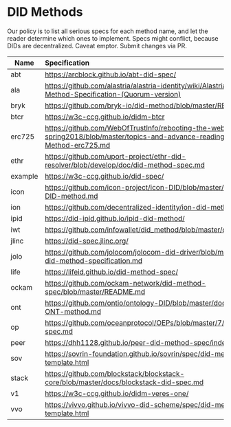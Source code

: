 # DID Methods

Our policy is to list all serious specs for each method name, and let the reader determine which ones to implement. Specs might conflict, because DIDs are decentralized. Caveat emptor. Submit changes via PR. 

Name|Specification
----|:-----------------
abt|https://arcblock.github.io/abt-did-spec/
ala|https://github.com/alastria/alastria-identity/wiki/Alastria-DID-Method-Specification-(Quorum-version)
bryk|https://github.com/bryk-io/did-method/blob/master/README.md
btcr|https://w3c-ccg.github.io/didm-btcr
erc725|https://github.com/WebOfTrustInfo/rebooting-the-web-of-trust-spring2018/blob/master/topics-and-advance-readings/DID-Method-erc725.md
ethr|https://github.com/uport-project/ethr-did-resolver/blob/develop/doc/did-method-spec.md
example|https://w3c-ccg.github.io/did-spec/
icon|https://github.com/icon-project/icon-DID/blob/master/docs/ICON-DID-method.md
ion|https://github.com/decentralized-identity/ion-did-method
ipid|https://did-ipid.github.io/ipid-did-method/
iwt|https://github.com/infowallet/did_method/blob/master/did_method.md
jlinc|https://did-spec.jlinc.org/
jolo|https://github.com/jolocom/jolocom-did-driver/blob/master/jolocom-did-method-specification.md
life|https://lifeid.github.io/did-method-spec/
ockam|https://github.com/ockam-network/did-method-spec/blob/master/README.md
ont|https://github.com/ontio/ontology-DID/blob/master/docs/en/DID-ONT-method.md
op|https://github.com/oceanprotocol/OEPs/blob/master/7/did-method-spec.md
peer|https://dhh1128.github.io/peer-did-method-spec/index.html
sov|https://sovrin-foundation.github.io/sovrin/spec/did-method-spec-template.html
stack|https://github.com/blockstack/blockstack-core/blob/master/docs/blockstack-did-spec.md
v1|https://w3c-ccg.github.io/didm-veres-one/
vvo|https://vivvo.github.io/vivvo-did-scheme/spec/did-method-spec-template.html
